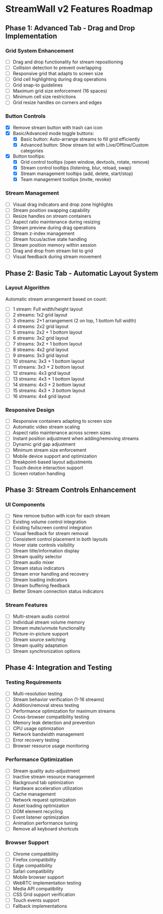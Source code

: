 # StreamWall v2 Features Roadmap

## Phase 1: Advanced Tab - Drag and Drop Implementation

### Grid System Enhancement
- [ ] Drag and drop functionality for stream repositioning
- [ ] Collision detection to prevent overlapping
- [ ] Responsive grid that adapts to screen size
- [ ] Grid cell highlighting during drag operations
- [ ] Grid snap-to guidelines
- [ ] Maximum grid size enforcement (16 spaces)
- [ ] Minimum cell size restrictions
- [ ] Grid resize handles on corners and edges

### Button Controls
- [x] Remove stream button with trash can icon
- [x] Basic/Advanced mode toggle buttons:
    - [x] Basic button: Auto-arrange streams to fill grid efficiently
    - [x] Advanced button: Show stream list with Live/Offline/Custom categories
- [x] Button tooltips:
    - [x] Grid control tooltips (open window, devtools, rotate, remove)
    - [x] Stream control tooltips (listening, blur, reload, swap)
    - [x] Stream management tooltips (add, delete, start/stop)
    - [x] Team management tooltips (invite, revoke)

### Stream Management
- [ ] Visual drag indicators and drop zone highlights
- [ ] Stream position swapping capability
- [ ] Resize handles on stream containers
- [ ] Aspect ratio maintenance during resizing
- [ ] Stream preview during drag operations
- [ ] Stream z-index management
- [ ] Stream focus/active state handling
- [ ] Stream position memory within session
- [ ] Drag and drop from stream list to grid
- [ ] Visual feedback during stream movement

## Phase 2: Basic Tab - Automatic Layout System

### Layout Algorithm
Automatic stream arrangement based on count:
- [ ] 1 stream: Full width/height layout
- [ ] 2 streams: 1x2 grid layout
- [ ] 3 streams: 2+1 arrangement (2 on top, 1 bottom full width)
- [ ] 4 streams: 2x2 grid layout
- [ ] 5 streams: 2x2 + 1 bottom layout
- [ ] 6 streams: 3x2 grid layout
- [ ] 7 streams: 3x2 + 1 bottom layout
- [ ] 8 streams: 4x2 grid layout
- [ ] 9 streams: 3x3 grid layout
- [ ] 10 streams: 3x3 + 1 bottom layout
- [ ] 11 streams: 3x3 + 2 bottom layout
- [ ] 12 streams: 4x3 grid layout
- [ ] 13 streams: 4x3 + 1 bottom layout
- [ ] 14 streams: 4x3 + 2 bottom layout
- [ ] 15 streams: 4x3 + 3 bottom layout
- [ ] 16 streams: 4x4 grid layout

### Responsive Design
- [ ] Responsive containers adapting to screen size
- [ ] Automatic video stream scaling
- [ ] Aspect ratio maintenance across screen sizes
- [ ] Instant position adjustment when adding/removing streams
- [ ] Dynamic grid gap adjustment
- [ ] Minimum stream size enforcement
- [ ] Mobile device support and optimization
- [ ] Breakpoint-based layout adjustments
- [ ] Touch device interaction support
- [ ] Screen rotation handling

## Phase 3: Stream Controls Enhancement

### UI Components
- [ ] New remove button with icon for each stream
- [ ] Existing volume control integration
- [ ] Existing fullscreen control integration
- [ ] Visual feedback for stream removal
- [ ] Consistent control placement in both layouts
- [ ] Hover state controls visibility
- [ ] Stream title/information display
- [ ] Stream quality selector
- [ ] Stream audio mixer
- [ ] Stream status indicators
- [ ] Stream error handling and recovery
- [ ] Stream loading indicators
- [ ] Stream buffering feedback
- [ ] Better Stream connection status indicators

### Stream Features
- [ ] Multi-stream audio control
- [ ] Individual stream volume memory
- [ ] Stream mute/unmute functionality
- [ ] Picture-in-picture support
- [ ] Stream source switching
- [ ] Stream quality adaptation
- [ ] Stream synchronization options

## Phase 4: Integration and Testing

### Testing Requirements
- [ ] Multi-resolution testing
- [ ] Stream behavior verification (1-16 streams)
- [ ] Addition/removal stress testing
- [ ] Performance optimization for maximum streams
- [ ] Cross-browser compatibility testing
- [ ] Memory leak detection and prevention
- [ ] CPU usage optimization
- [ ] Network bandwidth management
- [ ] Error recovery testing
- [ ] Browser resource usage monitoring

### Performance Optimization
- [ ] Stream quality auto-adjustment
- [ ] Inactive stream resource management
- [ ] Background tab optimization
- [ ] Hardware acceleration utilization
- [ ] Cache management
- [ ] Network request optimization
- [ ] Asset loading optimization
- [ ] DOM element recycling
- [ ] Event listener optimization
- [ ] Animation performance tuning
- [ ] Remove all keyboard shortcuts

### Browser Support
- [ ] Chrome compatibility
- [ ] Firefox compatibility
- [ ] Edge compatibility
- [ ] Safari compatibility
- [ ] Mobile browser support
- [ ] WebRTC implementation testing
- [ ] Media API compatibility
- [ ] CSS Grid support verification
- [ ] Touch events support
- [ ] Fallback implementations

<!-- 
To mark a feature as complete, change [ ] to [x]
Example: 
- [x] Completed feature
- [ ] Pending feature
-->
